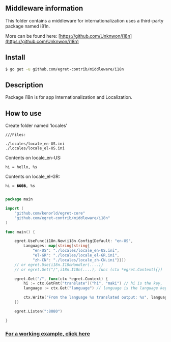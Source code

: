 ## Middleware information

This folder contains a middleware for internationalization uses a third-party package named i81n.

More can be found here:
[https://github.com/Unknwon/i18n](https://github.com/Unknwon/i18n)

## Install

```sh
$ go get -u github.com/egret-contrib/middleware/i18n
```

## Description

Package i18n is for app Internationalization and Localization.


## How to use

Create folder named 'locales'
```
///Files:

./locales/locale_en-US.ini
./locales/locale_el-US.ini
```
Contents on locale_en-US:
```
hi = hello, %s
```
Contents on locale_el-GR:
```
hi = ����, %s
```

```go

package main

import (
	"github.com/kenorld/egret-core"
	"github.com/egret-contrib/middleware/i18n"
)

func main() {

	egret.UseFunc(i18n.New(i18n.Config{Default: "en-US",
		Languages: map[string]string{
			"en-US": "./locales/locale_en-US.ini",
			"el-GR": "./locales/locale_el-GR.ini",
			"zh-CN": "./locales/locale_zh-CN.ini"}}))
	// or egret.Use(i18n.I18nHandler(....))
	// or egret.Get("/",i18n.I18n(....), func (ctx *egret.Context){})

	egret.Get("/", func(ctx *egret.Context) {
		hi := ctx.GetFmt("translate")("hi", "maki") // hi is the key, 'maki' is the %s, the second parameter is optional
		language := ctx.Get("language") // language is the language key, example 'en-US'

		ctx.Write("From the language %s translated output: %s", language, hi)
	})

	egret.Listen(":8080")

}

```

### [For a working example, click here](https://github.com/kenorld/egret-core/tree/examples/middleware_internationalization_i18n)
